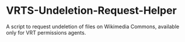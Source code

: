 # VRTS-Undeletion-Request-Helper
A script to request undeletion of files on Wikimedia Commons, available only for VRT permissions agents.
